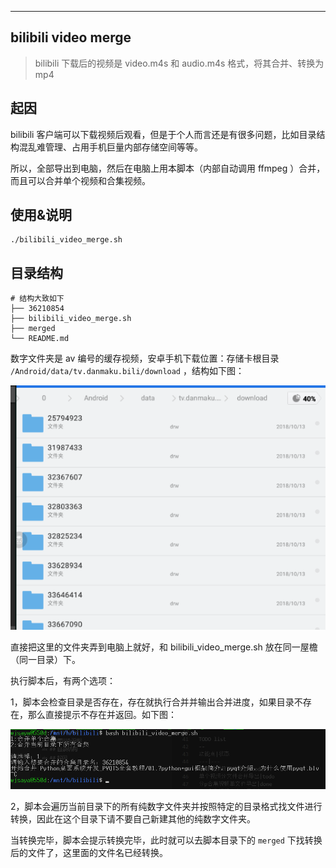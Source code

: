 
-------------------------
bilibili video merge
--
>bilibili 下载后的视频是 video.m4s 和 audio.m4s 格式，将其合并、转换为 mp4

起因
--
bilibili 客户端可以下载视频后观看，但是于个人而言还是有很多问题，比如目录结构混乱难管理、占用手机巨量内部存储空间等等。

所以，全部导出到电脑，然后在电脑上用本脚本（内部自动调用 ffmpeg ）合并，而且可以合并单个视频和合集视频。

使用&说明
--
```shell
./bilibili_video_merge.sh
```

目录结构
--
```shell
# 结构大致如下
├── 36210854
├── bilibili_video_merge.sh
├── merged
└── README.md
```
数字文件夹是 av 编号的缓存视频，安卓手机下载位置：存储卡根目录 `/Android/data/tv.danmaku.bili/download` ，结构如下图：

![bilibili_video_merge_01](https://raw.githubusercontent.com/wjsaya/BlogPictures/master/bilibili_video_merge_01.png)

直接把这里的文件夹弄到电脑上就好，和 bilibili_video_merge.sh 放在同一屋檐（同一目录）下。

执行脚本后，有两个选项：

1，脚本会检查目录是否存在，存在就执行合并并输出合并进度，如果目录不存在，那么直接提示不存在并返回。如下图：

![bilibili_video_merge_02](https://raw.githubusercontent.com/wjsaya/BlogPictures/master/bilibili_video_merge_02.png)

2，脚本会遍历当前目录下的所有纯数字文件夹并按照特定的目录格式找文件进行转换，因此在这个目录下请不要自己新建其他的纯数字文件夹。

当转换完毕，脚本会提示转换完毕，此时就可以去脚本目录下的 `merged` 下找转换后的文件了，这里面的文件名已经转换。

